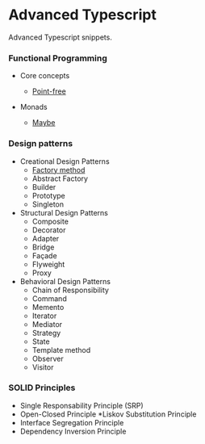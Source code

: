 # Advanced Typescript

Advanced Typescript snippets.

### Functional Programming

* Core concepts
  * [Point-free](./functional-programming/point-free/point-free.md)
  
* Monads
  * [Maybe](./functional-programming/monads/maybe/index.html)

### Design patterns

* Creational Design Patterns
    * [Factory method](./design-patterns/creational-design-patterns/factory-method.html)
    * Abstract Factory
    * Builder
    * Prototype
    * Singleton
* Structural Design Patterns
    * Composite
    * Decorator
    * Adapter
    * Bridge
    * Façade
    * Flyweight
    * Proxy
* Behavioral Design Patterns
    * Chain of Responsibility
    * Command
    * Memento
    * Iterator
    * Mediator
    * Strategy
    * State
    * Template method
    * Observer
    * Visitor 
    
### SOLID Principles

* Single Responsability Principle (SRP)
* Open-Closed Principle
*Liskov Substitution Principle
* Interface Segregation Principle
* Dependency Inversion Principle



